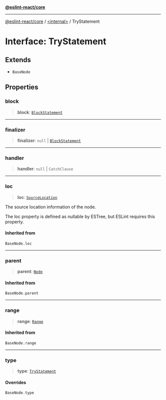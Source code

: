 [**@eslint-react/core**](../../README.md)

***

[@eslint-react/core](../../README.md) / [\<internal\>](../README.md) / TryStatement

# Interface: TryStatement

## Extends

- `BaseNode`

## Properties

### block

> **block**: [`BlockStatement`](BlockStatement.md)

***

### finalizer

> **finalizer**: `null` \| [`BlockStatement`](BlockStatement.md)

***

### handler

> **handler**: `null` \| `CatchClause`

***

### loc

> **loc**: [`SourceLocation`](SourceLocation.md)

The source location information of the node.

The loc property is defined as nullable by ESTree, but ESLint requires this property.

#### Inherited from

`BaseNode.loc`

***

### parent

> **parent**: [`Node`](../type-aliases/Node.md)

#### Inherited from

`BaseNode.parent`

***

### range

> **range**: [`Range`](../type-aliases/Range.md)

#### Inherited from

`BaseNode.range`

***

### type

> **type**: [`TryStatement`](../README.md#trystatement)

#### Overrides

`BaseNode.type`
